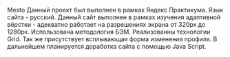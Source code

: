 Mesto
Данный проект был выполнен в рамках Яндекс Практикума.
Язык сайта - русский. Данный сайт выполнен в рамках изучения адаптивной вёрстки - адекватно работает на разрешениях экрана от 320px до 1280px.
Использована методология БЭМ. Реализованны технологии Grid. Так же присутствует всплывающая форма изменения профиля. В дальнейшем планируется доработка сайта с помощью Java Script.